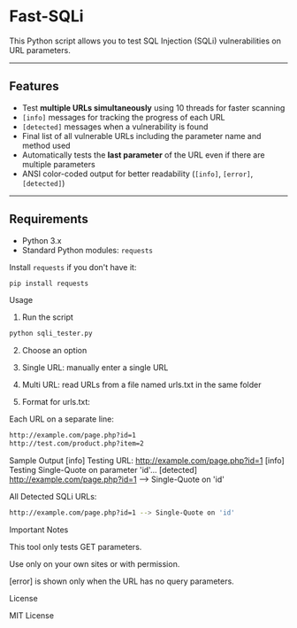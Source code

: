 # Fast-SQLi

This Python script allows you to test SQL Injection (SQLi) vulnerabilities on URL parameters.

---

## Features

- Test **multiple URLs simultaneously** using 10 threads for faster scanning
- `[info]` messages for tracking the progress of each URL
- `[detected]` messages when a vulnerability is found
- Final list of all vulnerable URLs including the parameter name and method used
- Automatically tests the **last parameter** of the URL even if there are multiple parameters
- ANSI color-coded output for better readability (`[info]`, `[error]`, `[detected]`)

---

## Requirements

- Python 3.x
- Standard Python modules: `requests`

Install `requests` if you don't have it:

```bash
pip install requests
```
Usage
1. Run the script
```bash
python sqli_tester.py
```
2. Choose an option

1. Single URL: manually enter a single URL

2. Multi URL: read URLs from a file named urls.txt in the same folder

3. Format for urls.txt:

Each URL on a separate line:
```bash
http://example.com/page.php?id=1
http://test.com/product.php?item=2
```
Sample Output
[info] Testing URL: http://example.com/page.php?id=1
[info] Testing Single-Quote on parameter 'id'...
[detected] http://example.com/page.php?id=1 --> Single-Quote on 'id'

All Detected SQLi URLs:
```bash
http://example.com/page.php?id=1 --> Single-Quote on 'id'
```
Important Notes

This tool only tests GET parameters.

Use only on your own sites or with permission.

[error] is shown only when the URL has no query parameters.

License

MIT License
